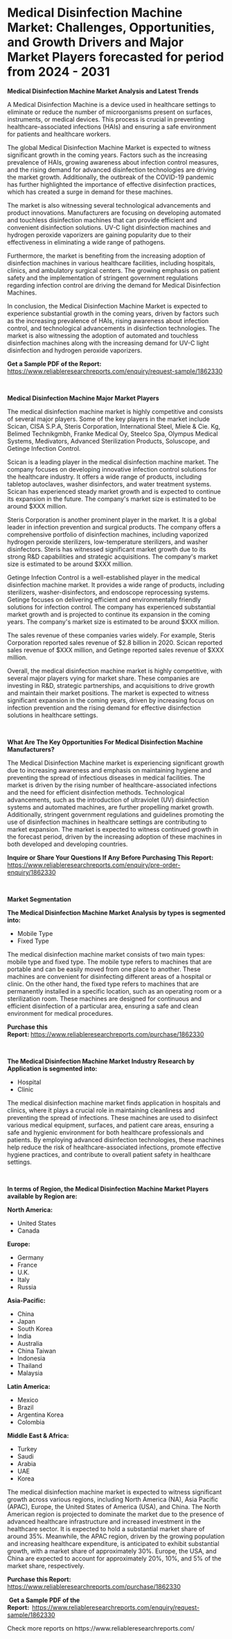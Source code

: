 <p><h1>Medical Disinfection Machine Market: Challenges, Opportunities, and Growth Drivers and Major Market Players forecasted for period from 2024 - 2031</h1></p><p><strong>Medical Disinfection Machine Market Analysis and Latest Trends</strong></p>
<p><p>A Medical Disinfection Machine is a device used in healthcare settings to eliminate or reduce the number of microorganisms present on surfaces, instruments, or medical devices. This process is crucial in preventing healthcare-associated infections (HAIs) and ensuring a safe environment for patients and healthcare workers.</p><p>The global Medical Disinfection Machine Market is expected to witness significant growth in the coming years. Factors such as the increasing prevalence of HAIs, growing awareness about infection control measures, and the rising demand for advanced disinfection technologies are driving the market growth. Additionally, the outbreak of the COVID-19 pandemic has further highlighted the importance of effective disinfection practices, which has created a surge in demand for these machines.</p><p>The market is also witnessing several technological advancements and product innovations. Manufacturers are focusing on developing automated and touchless disinfection machines that can provide efficient and convenient disinfection solutions. UV-C light disinfection machines and hydrogen peroxide vaporizers are gaining popularity due to their effectiveness in eliminating a wide range of pathogens.</p><p>Furthermore, the market is benefiting from the increasing adoption of disinfection machines in various healthcare facilities, including hospitals, clinics, and ambulatory surgical centers. The growing emphasis on patient safety and the implementation of stringent government regulations regarding infection control are driving the demand for Medical Disinfection Machines.</p><p>In conclusion, the Medical Disinfection Machine Market is expected to experience substantial growth in the coming years, driven by factors such as the increasing prevalence of HAIs, rising awareness about infection control, and technological advancements in disinfection technologies. The market is also witnessing the adoption of automated and touchless disinfection machines along with the increasing demand for UV-C light disinfection and hydrogen peroxide vaporizers.</p></p>
<p><strong>Get a Sample PDF of the Report:&nbsp;</strong> <a href="https://www.reliableresearchreports.com/enquiry/request-sample/1862330">https://www.reliableresearchreports.com/enquiry/request-sample/1862330</a></p>
<p>&nbsp;</p>
<p><strong>Medical Disinfection Machine Major Market Players</strong></p>
<p><p>The medical disinfection machine market is highly competitive and consists of several major players. Some of the key players in the market include Scican, CISA S.P.A, Steris Corporation, International Steel, Miele & Cie. Kg, Belimed Technikgmbh, Franke Medical Oy, Steelco Spa, Olympus Medical Systems, Medivators, Advanced Sterilization Products, Soluscope, and Getinge Infection Control.</p><p>Scican is a leading player in the medical disinfection machine market. The company focuses on developing innovative infection control solutions for the healthcare industry. It offers a wide range of products, including tabletop autoclaves, washer disinfectors, and water treatment systems. Scican has experienced steady market growth and is expected to continue its expansion in the future. The company's market size is estimated to be around $XXX million.</p><p>Steris Corporation is another prominent player in the market. It is a global leader in infection prevention and surgical products. The company offers a comprehensive portfolio of disinfection machines, including vaporized hydrogen peroxide sterilizers, low-temperature sterilizers, and washer disinfectors. Steris has witnessed significant market growth due to its strong R&D capabilities and strategic acquisitions. The company's market size is estimated to be around $XXX million.</p><p>Getinge Infection Control is a well-established player in the medical disinfection machine market. It provides a wide range of products, including sterilizers, washer-disinfectors, and endoscope reprocessing systems. Getinge focuses on delivering efficient and environmentally friendly solutions for infection control. The company has experienced substantial market growth and is projected to continue its expansion in the coming years. The company's market size is estimated to be around $XXX million.</p><p>The sales revenue of these companies varies widely. For example, Steris Corporation reported sales revenue of $2.8 billion in 2020. Scican reported sales revenue of $XXX million, and Getinge reported sales revenue of $XXX million.</p><p>Overall, the medical disinfection machine market is highly competitive, with several major players vying for market share. These companies are investing in R&D, strategic partnerships, and acquisitions to drive growth and maintain their market positions. The market is expected to witness significant expansion in the coming years, driven by increasing focus on infection prevention and the rising demand for effective disinfection solutions in healthcare settings.</p></p>
<p>&nbsp;</p>
<p><strong>What Are The Key Opportunities For Medical Disinfection Machine Manufacturers?</strong></p>
<p><p>The Medical Disinfection Machine market is experiencing significant growth due to increasing awareness and emphasis on maintaining hygiene and preventing the spread of infectious diseases in medical facilities. The market is driven by the rising number of healthcare-associated infections and the need for efficient disinfection methods. Technological advancements, such as the introduction of ultraviolet (UV) disinfection systems and automated machines, are further propelling market growth. Additionally, stringent government regulations and guidelines promoting the use of disinfection machines in healthcare settings are contributing to market expansion. The market is expected to witness continued growth in the forecast period, driven by the increasing adoption of these machines in both developed and developing countries.</p></p>
<p><strong>Inquire or Share Your Questions If Any Before Purchasing This Report:</strong> <a href="https://www.reliableresearchreports.com/enquiry/pre-order-enquiry/1862330">https://www.reliableresearchreports.com/enquiry/pre-order-enquiry/1862330</a></p>
<p>&nbsp;</p>
<p><strong>Market Segmentation</strong></p>
<p><strong>The Medical Disinfection Machine Market Analysis by types is segmented into:</strong></p>
<p><ul><li>Mobile Type</li><li>Fixed Type</li></ul></p>
<p><p>The medical disinfection machine market consists of two main types: mobile type and fixed type. The mobile type refers to machines that are portable and can be easily moved from one place to another. These machines are convenient for disinfecting different areas of a hospital or clinic. On the other hand, the fixed type refers to machines that are permanently installed in a specific location, such as an operating room or a sterilization room. These machines are designed for continuous and efficient disinfection of a particular area, ensuring a safe and clean environment for medical procedures.</p></p>
<p><strong>Purchase this Report:&nbsp;</strong><a href="https://www.reliableresearchreports.com/purchase/1862330">https://www.reliableresearchreports.com/purchase/1862330</a></p>
<p>&nbsp;</p>
<p><strong>The Medical Disinfection Machine Market Industry Research by Application is segmented into:</strong></p>
<p><ul><li>Hospital</li><li>Clinic</li></ul></p>
<p><p>The medical disinfection machine market finds application in hospitals and clinics, where it plays a crucial role in maintaining cleanliness and preventing the spread of infections. These machines are used to disinfect various medical equipment, surfaces, and patient care areas, ensuring a safe and hygienic environment for both healthcare professionals and patients. By employing advanced disinfection technologies, these machines help reduce the risk of healthcare-associated infections, promote effective hygiene practices, and contribute to overall patient safety in healthcare settings.</p></p>
<p>&nbsp;</p>
<p><strong>In terms of Region, the Medical Disinfection Machine Market Players available by Region are:</strong></p>
<p>
    <p> <strong> North America: </strong>
        <ul>
            <li>United States</li>
            <li>Canada</li>
        </ul>
        </p> 
    <p> <strong> Europe: </strong>
        <ul>
            <li>Germany</li>
            <li>France</li>
            <li>U.K.</li>
            <li>Italy</li>
            <li>Russia</li>
        </ul>
        </p> 
    <p> <strong> Asia-Pacific: </strong>
        <ul>
            <li>China</li>
            <li>Japan</li>
            <li>South Korea</li>
            <li>India</li>
            <li>Australia</li>
            <li>China Taiwan</li>
            <li>Indonesia</li>
            <li>Thailand</li>
            <li>Malaysia</li>
        </ul>
        </p> 
    <p> <strong> Latin America: </strong>
        <ul>
            <li>Mexico</li>
            <li>Brazil</li>
            <li>Argentina Korea</li>
            <li>Colombia</li>
        </ul>
        </p> 
    <p> <strong> Middle East & Africa: </strong>
        <ul>
            <li>Turkey</li>
            <li>Saudi</li>
            <li>Arabia</li>
            <li>UAE</li>
            <li>Korea</li>
        </ul>
    </p>
    </p>
<p><p>The medical disinfection machine market is expected to witness significant growth across various regions, including North America (NA), Asia Pacific (APAC), Europe, the United States of America (USA), and China. The North American region is projected to dominate the market due to the presence of advanced healthcare infrastructure and increased investment in the healthcare sector. It is expected to hold a substantial market share of around 35%. Meanwhile, the APAC region, driven by the growing population and increasing healthcare expenditure, is anticipated to exhibit substantial growth, with a market share of approximately 30%. Europe, the USA, and China are expected to account for approximately 20%, 10%, and 5% of the market share, respectively.</p></p>
<p><strong>Purchase this Report: </strong><a href="https://www.reliableresearchreports.com/purchase/1862330">https://www.reliableresearchreports.com/purchase/1862330</a></p>
<p>&nbsp;<strong>Get a Sample PDF of the Report:&nbsp;&nbsp;</strong><a href="https://www.reliableresearchreports.com/enquiry/request-sample/1862330">https://www.reliableresearchreports.com/enquiry/request-sample/1862330</a></p>
<p><strong></strong></p>
<p>Check more reports on https://www.reliableresearchreports.com/</p>